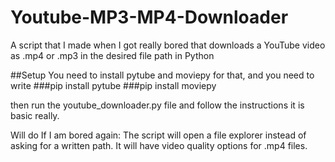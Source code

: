 # Youtube-MP3-MP4-Downloader
A script that I made when I got really bored that downloads a YouTube video as .mp4 or .mp3 in the desired file path in Python

##Setup
You need to install pytube and moviepy for that, and you need to write
###pip install pytube
###pip install moviepy

then run the youtube_downloader.py file and follow the instructions it is basic really.

Will do If I am bored again:
The script will open a file explorer instead of asking for a written path.
It will have video quality options for .mp4 files.
